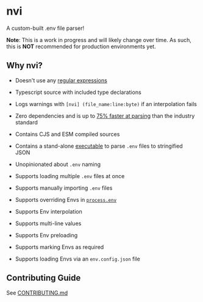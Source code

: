# nvi
A custom-built .env file parser!

**Note**: This is a work in progress and will likely change over time. As such, this is **NOT** recommended for production environments yet.

## Why nvi?
- Doesn't use any [regular expressions](https://developer.mozilla.org/en-US/docs/Web/JavaScript/Guide/Regular_expressions)

- Typescript source with included type declarations

- Logs warnings with `[nvi] (file_name:line:byte)` if an interpolation fails

- Zero dependencies and is up to [75% faster at parsing](benchmarks/README.md#metrics) than the industry standard

- Contains CJS and ESM compiled sources

- Contains a stand-alone [executable](bin/README.md) to parse `.env` files to stringified JSON

- Unopinionated about `.env` naming

- Supports loading multiple `.env` files at once

- Supports manually importing `.env` files

- Supports overriding Envs in [`process.env`](https://nodejs.org/docs/latest/api/process.html#process_process_env)

- Supports Env interpolation

- Supports multi-line values

- Supports Env preloading

- Supports marking Envs as required

- Supports loading Envs via an `env.config.json` file


## Contributing Guide

See [CONTRIBUTING.md](CONTRIBUTING.md)

